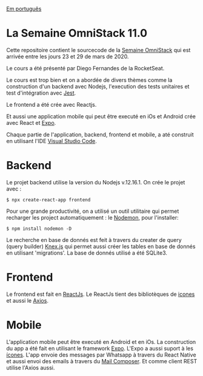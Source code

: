 [Em português](https://github.com/leimt/semanaomnistack11)
# La Semaine OmniStack 11.0

Cette repositoire contient le sourcecode de la [Semaine OmniStack](https://rocketseat.com.br/week/inscricao/11.0) qui est arrivée entre les jours 23 et 29 de mars de 2020.

Le cours a été présenté par Diego Fernandes de la RocketSeat.

Le cours est trop bien et on a abordée de divers thèmes comme la construction d'un backend avec Nodejs, l'execution des tests unitaires et test d'intégration avec [Jest](https://jestjs.io/docs/en/api).

Le frontend a été crée avec Reactjs.

Et aussi une application mobile qui peut être executé en iOs et Android crée avec React et [Expo](https://docs.expo.io/versions/v36.0.0/).

Chaque partie de l'application, backend, frontend et mobile, a até construit en utilisant l'IDE [Visual Studio Code](https://code.visualstudio.com/).

# Backend

Le projet backend utilise la version du Nodejs v.12.16.1. On crée le projet avec :

```
$ npx create-react-app frontend
```

Pour une grande productivité, on a utilisé un outil utilitaire qui permet recharger les project automatiquement : le [Nodemon](https://nodemon.io/), pour l'installer:

```
$ npm install nodemon -D
```

Le recherche en base de donnés est feit à travers du creater de query (query builder) [Knex.js](http://knexjs.org/) qui permet aussi créer les tables en base de donnés en utilisant 'migrations'. La base de donnés utilisé a été SQLite3.

# Frontend

Le frontend est fait en [ReactJs](https://reactjs.org/). Le ReactJs tient des bibliotèques de [icones](https://react-icons.netlify.com) et aussi le [Axios](https://github.com/axios/axios).

# Mobile

L'application mobile peut être executé en Android et en iOs. La construction du app a été fait en utilisant le framework [Expo](https://docs.expo.io/). L'Expo a aussi suport à les [ícones](https://docs.expo.io/versions/latest/guides/icons/). L'app envoie des messages par Whatsapp à travers du React Native et aussi envoi des emails à travers du [Mail Composer](https://docs.expo.io/versions/latest/sdk/mail-composer/). Et comme client REST utilise l'Axios aussi.
